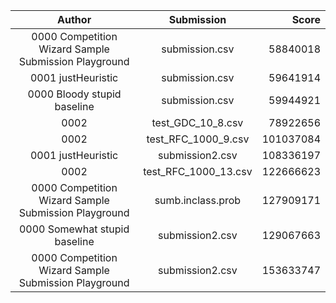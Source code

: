 | Author | Submission | Score |
| :---:  | :---: | ---: |
| 0000 Competition Wizard Sample Submission Playground|submission.csv | 58840018 |
| 0001 justHeuristic|submission.csv | 59641914 |
| 0000 Bloody stupid baseline|submission.csv | 59944921 |
| 0002   |test_GDC_10_8.csv | 78922656 |
| 0002   |test_RFC_1000_9.csv | 101037084 |
| 0001 justHeuristic|submission2.csv | 108336197 |
| 0002   |test_RFC_1000_13.csv | 122666623 |
| 0000 Competition Wizard Sample Submission Playground|sumb.inclass.prob | 127909171 |
| 0000 Somewhat stupid baseline|submission2.csv | 129067663 |
| 0000 Competition Wizard Sample Submission Playground|submission2.csv | 153633747 |
